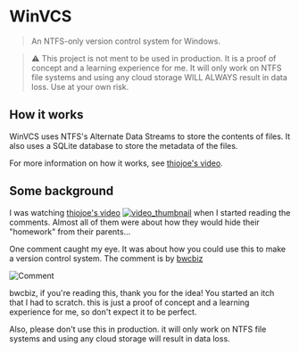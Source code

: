 # WinVCS
> An NTFS-only version control system for Windows.

>⚠️ This project is not ment to be used in production. It is a proof of concept and a learning experience for me.
> It will only work on NTFS file systems and using any cloud storage WILL ALWAYS result in data loss.
> Use at your own risk.

## How it works
WinVCS uses NTFS's Alternate Data Streams to store the contents of files. It also uses a SQLite database to store the metadata of the files.

For more information on how it works, see [thiojoe's video]([thiojoe_video]).

## Some background
I was watching [thiojoe's video]([thiojoe_video])
[![video_thumbnail](https://img.youtube.com/vi/3BWTo87oCwc/maxresdefault.jpg)]([thiojoe_video])
when I started reading the comments.
Almost all of them were about how they would hide their "homework" from their parents...

One comment caught my eye. It was about how you could use this to make a version control system.
The comment is by [bwcbiz](https://www.youtube.com/channel/UC3reNJYPnhx5U2PcFz-v_VQ)

![Comment](https://i.imgur.com/exq5dal.png)

bwcbiz, if you're reading this, thank you for the idea! You started an itch that I had to scratch.
this is just a proof of concept and a learning experience for me, so don't expect it to be perfect.

Also, please don't use this in production. it will only work on NTFS file systems and using any cloud storage will result in data loss.

<!-- Variables -->

[thiojoe_video]: https://www.youtube.com/watch?v=3BWTo87oCwc
